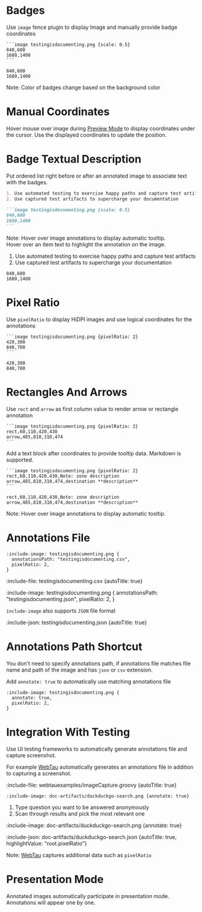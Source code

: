 # Badges

Use `image` fence plugin to display Image and manually provide badge coordinates 

    ```image testingisdocumenting.png {scale: 0.5} 
    840,600
    1680,1400
    ```

```image testingisdocumenting.png {scale: 0.5} 
840,600
1680,1400
```

Note: Color of badges change based on the background color

# Manual Coordinates

Hover mouse over image during [Preview Mode](introduction/getting-started#preview-mode) to display coordinates under the cursor. Use the displayed coordinates to update the position.  

# Badge Textual Description

Put ordered list right before or after an annotated image to associate text with the badges.

````markdown {title: "ordered list markdown example to provide contextual information"}
1. Use automated testing to exercise happy paths and capture test artifacts
2. Use captured test artifacts to supercharge your documentation

```image testingisdocumenting.png {scale: 0.5} 
840,600
1680,1400
```
````

Note: Hover over image annotations to display automatic tooltip. 
\
Hover over an item text to highlight the annotation on the image.


1. Use automated testing to exercise happy paths and capture test artifacts
2. Use captured test artifacts to supercharge your documentation

```image testingisdocumenting.png {scale: 0.5} 
840,600
1680,1400
```

# Pixel Ratio

Use `pixelRatio` to display HiDPI images and use logical coordinates for the annotations

    ```image testingisdocumenting.png {pixelRatio: 2} 
    420,300
    840,700
    ```

```image testingisdocumenting.png {pixelRatio: 2} 
420,300
840,700
```

# Rectangles And Arrows

Use `rect` and `arrow` as first column value to render arrow or rectangle annotation

    ```image testingisdocumenting.png {pixelRatio: 2} 
    rect,60,110,420,430
    arrow,485,810,310,474
    ```

Add a text block after coordinates to provide tooltip data. Markdown is supported.

    ```image testingisdocumenting.png {pixelRatio: 2} 
    rect,60,110,420,430,Note: zone description
    arrow,485,810,310,474,destination **description**
    ```

```image testingisdocumenting.png {pixelRatio: 2} 
rect,60,110,420,430,Note: zone description
arrow,485,810,310,474,destination **description**
```

Note: Hover over image annotations to display automatic tooltip.

# Annotations File

    :include-image: testingisdocumenting.png {
      annotationsPath: "testingisdocumenting.csv",
      pixelRatio: 2,
    }

:include-file: testingisdocumenting.csv {autoTitle: true}

:include-image: testingisdocumenting.png {
  annotationsPath: "testingisdocumenting.json",
  pixelRatio: 2,
}

`include-image` also supports `JSON` file format

:include-json: testingisdocumenting.json {autoTitle: true}

# Annotations Path Shortcut

You don't need to specify annotations path, if annotations file matches file name and path of the image and
has `json` or `csv` extension.

Add `annotate: true` to automatically use matching annotations file

    :include-image: testingisdocumenting.png {
      annotate: true,
      pixelRatio: 2,
    }

# Integration With Testing

Use UI testing frameworks to automatically generate annotations file and capture screenshot.

For example [WebTau](https://github.com/testingisdocumenting/webtau) automatically generates an annotations file in addition to 
capturing a screenshot. 

:include-file: webtauexamples/imageCapture.groovy {autoTitle: true}

    :include-image: doc-artifacts/duckduckgo-search.png {annotate: true}

1. Type question you want to be answered anonymously 
2. Scan through results and pick the most relevant one

:include-image: doc-artifacts/duckduckgo-search.png {annotate: true}

:include-json: doc-artifacts/duckduckgo-search.json {autoTitle: true, highlightValue: "root.pixelRatio"}

Note: [WebTau](https://github.com/testingisdocumenting/webtau) captures additional data such as `pixelRatio`

# Presentation Mode

Annotated images automatically participate in presentation mode. Annotations will appear one by one.
  


